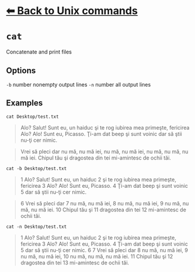 # [⬅ Back	to Unix commands](unix.md)
# `cat`
Concatenate and print files

## Options
`-b` number nonempty output lines
`-n` number all output lines

## Examples
`cat Desktop/test.txt`
>Alo? Salut! Sunt eu, un haiduc
şi te rog iubirea mea primeşte, fericirea
Alo? Alo! Sunt eu, Picasso.
Ţi-am dat beep şi sunt voinic
dar să ştii nu-ţi cer nimic.

>Vrei să pleci dar
nu mă, nu mă iei,
nu mă, nu mă iei,
nu mă, nu mă, nu mă iei.
Chipul tău şi
dragostea din tei
mi-amintesc de ochii tăi.


`cat -b Desktop/test.txt`
> 1	Alo? Salut! Sunt eu, un haiduc
     2	şi te rog iubirea mea primeşte, fericirea
     3	Alo? Alo! Sunt eu, Picasso.
     4	Ţi-am dat beep şi sunt voinic
     5	dar să ştii nu-ţi cer nimic.

  >   6	Vrei să pleci dar
     7	nu mă, nu mă iei,
     8	nu mă, nu mă iei,
     9	nu mă, nu mă, nu mă iei.
    10	Chipul tău şi
    11	dragostea din tei
    12	mi-amintesc de ochii tăi.


`cat -n Desktop/test.txt`
>   1	Alo? Salut! Sunt eu, un haiduc
     2	şi te rog iubirea mea primeşte, fericirea
     3	Alo? Alo! Sunt eu, Picasso.
     4	Ţi-am dat beep şi sunt voinic
     5	dar să ştii nu-ţi cer nimic.
     6
     7	Vrei să pleci dar
     8	nu mă, nu mă iei,
     9	nu mă, nu mă iei,
    10	nu mă, nu mă, nu mă iei.
    11	Chipul tău şi
    12	dragostea din tei
    13	mi-amintesc de ochii tăi.
